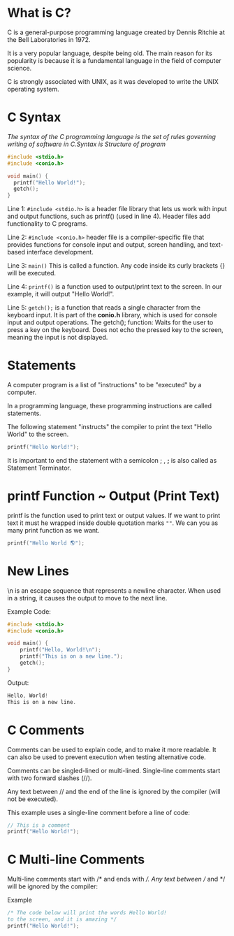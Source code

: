 # What is C?
C is a general-purpose programming language created by Dennis Ritchie at the Bell Laboratories in 1972.

It is a very popular language, despite being old. The main reason for its popularity is because it is a fundamental language in the field of computer science.

C is strongly associated with UNIX, as it was developed to write the UNIX operating system.

# C Syntax
*The syntax of the C programming language is the set of rules governing writing of software in C.Syntax is Structure of program*

```c
#include <stdio.h>
#include <conio.h>

void main() {
  printf("Hello World!");
  getch();
}

```
Line 1: ```#include <stdio.h>``` is a header file library that lets us work with input and output functions, such as printf() (used in line 4). Header files add functionality to C programs.

Line 2: ```#include <conio.h>``` header file is a compiler-specific file that provides functions for console input and output, screen handling, and text-based interface development.

Line 3: ```main()``` This is called a function. Any code inside its curly brackets {} will be executed.

Line 4: ```printf()``` is a function used to output/print text to the screen. In our example, it will output "Hello World!".

Line 5: ```getch();``` is a function that reads a single character from the keyboard input. It is part of the **conio.h** library, which is used for console input and output operations. The getch(); function:
Waits for the user to press a key on the keyboard.
Does not echo the pressed key to the screen, meaning the input is not displayed.

# Statements 
A computer program is a list of "instructions" to be "executed" by a computer.

In a programming language, these programming instructions are called statements.

The following statement "instructs" the compiler to print the text "Hello World" to the screen.
```c
printf("Hello World!");
```
It is important to end the statement with a semicolon ; , **;** is also called as Statement Terminator.

# printf Function ~ Output (Print Text)
printf is the function used to print text or output values.
If we want to print text it must he wrapped inside double quotation marks 
`""`.
We can you as many print function as we want.
```c
printf("Hello World 🌎");
```
# New Lines 
\n is an escape sequence that represents a newline character. When used in a string, it causes the output to move to the next line. 

Example Code:

```c
#include <stdio.h>
#include <conio.h>

void main() {
    printf("Hello, World!\n");
    printf("This is on a new line.");
    getch();
}
```
Output:

```c
Hello, World!
This is on a new line.
```

# C Comments 
Comments can be used to explain code, and to make it more readable. It can also be used to prevent execution when testing alternative code.

Comments can be singled-lined or multi-lined.
Single-line comments start with two forward slashes (//).

Any text between // and the end of the line is ignored by the compiler (will not be executed).

This example uses a single-line comment before a line of code:

```c
// This is a comment
printf("Hello World!");
```
# C Multi-line Comments

Multi-line comments start with /* and ends with */.
Any text between /* and */ will be ignored by the compiler:

Example
```c
/* The code below will print the words Hello World!
to the screen, and it is amazing */
printf("Hello World!");
```

